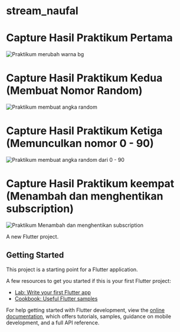 # stream_naufal

# Capture Hasil Praktikum Pertama
![Praktikum merubah warna bg](Video-1.gif)

# Capture Hasil Praktikum Kedua (Membuat Nomor Random)
![Praktikum membuat angka random](Video-2.gif)

# Capture Hasil Praktikum Ketiga (Memunculkan nomor 0 - 90)
![Praktikum membuat angka random dari 0 - 90](Video-3.gif)

# Capture Hasil Praktikum keempat (Menambah dan menghentikan subscription)
![Praktikum Menambah dan menghentikan subscription](Video-4.gif)


A new Flutter project.

## Getting Started

This project is a starting point for a Flutter application.

A few resources to get you started if this is your first Flutter project:

- [Lab: Write your first Flutter app](https://docs.flutter.dev/get-started/codelab)
- [Cookbook: Useful Flutter samples](https://docs.flutter.dev/cookbook)

For help getting started with Flutter development, view the
[online documentation](https://docs.flutter.dev/), which offers tutorials,
samples, guidance on mobile development, and a full API reference.
